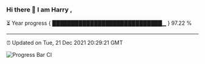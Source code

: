 ### Hi there 👋 I am Harry , 

⏳ Year progress { █████████████████████████████▁ } 97.22 %

---

⏰ Updated on Tue, 21 Dec 2021 20:29:21 GMT

![Progress Bar CI](https://github.com/duykhang68/duykhang68/workflows/Progress%20Bar%20CI/badge.svg)
